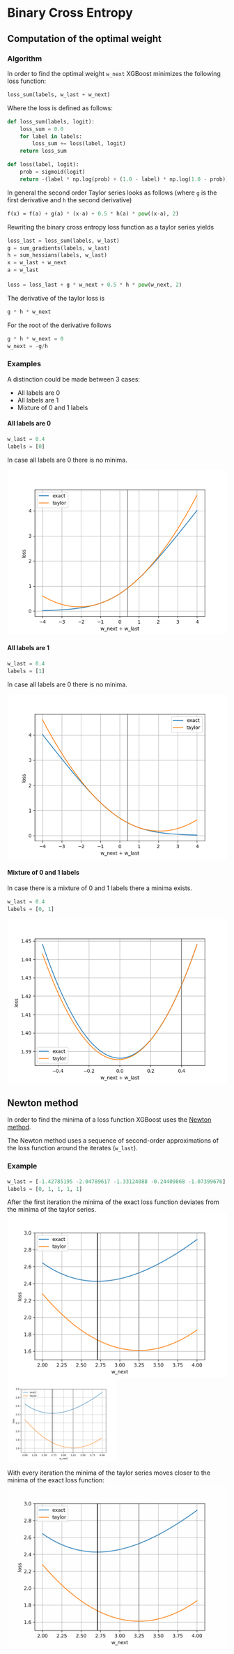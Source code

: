 # Binary Cross Entropy

## Computation of the optimal weight

### Algorithm

In order to find the optimal weight `w_next` XGBoost minimizes the following loss function:
```Python
loss_sum(labels, w_last + w_next)
```

Where the loss is defined as follows:
```Python
def loss_sum(labels, logit):
    loss_sum = 0.0
    for label in labels:
        loss_sum += loss(label, logit)
    return loss_sum
```

```Python
def loss(label, logit):
    prob = sigmoid(logit)
    return -(label * np.log(prob) + (1.0 - label) * np.log(1.0 - prob))
```

In general the second order Taylor series looks as follows (where `g` is the first derivative and `h` the second derivative)
```Python
f(x) ≈ f(a) + g(a) * (x-a) + 0.5 * h(a) * pow((x-a), 2)
```

Rewriting the binary cross entropy loss function as a taylor series yields

```Python
loss_last = loss_sum(labels, w_last)
g = sum_gradients(labels, w_last)
h = sum_hessians(labels, w_last)
x = w_last + w_next
a = w_last

loss = loss_last + g * w_next + 0.5 * h * pow(w_next, 2)
```

The derivative of the taylor loss is
```Python
g * h * w_next
```

For the root of the derivative follows
```Python
g * h * w_next = 0
w_next = -g/h
```

### Examples
A distinction could be made between 3 cases:
* All labels are 0
* All labels are 1
* Mixture of 0 and 1 labels

#### All labels are 0
```Python
w_last = 0.4
labels = [0]
```

In case all labels are 0 there is no minima.

![](images/label_0.png)

#### All labels are 1

```Python
w_last = 0.4
labels = [1]
```
In case all labels are 0 there is no minima.

![](images/label_1.png)

#### Mixture of 0 and 1 labels
In case there is a mixture of 0 and 1 labels there a minima exists.

```Python
w_last = 0.4
labels = [0, 1]
```
![](images/label_0_1.png)

## Newton method
In order to find the minima of a loss function XGBoost uses the [Newton method](https://en.wikipedia.org/wiki/Newton%27s_method_in_optimization).

The Newton method uses a sequence of second-order approximations of the loss function around the iterates (`w_last`).

### Example
```Python
w_last = [-1.42785195 -2.04789617 -1.33124088 -0.24409868 -1.07399676]
labels = [0, 1, 1, 1, 1]
```

After the first iteration the minima of the exact loss function deviates from
the minima of the taylor series.
![](images/iteration_1.png )
<img src="images/iteration_1.png" alt="drawing" width="50%"/>

With every iteration the minima of the taylor series moves closer to the minima
of the exact loss function:
![](images/newton.gif)